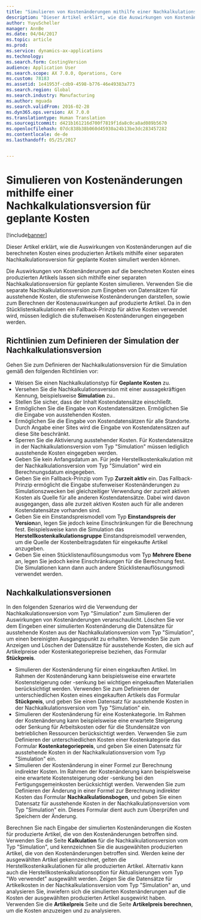 ```yaml
---
title: "Simulieren von Kostenänderungen mithilfe einer Nachkalkulationsversion für geplante Kosten"
description: "Dieser Artikel erklärt, wie die Auswirkungen von Kostenänderungen auf die berechneten Kosten eines produzierten Artikels mithilfe einer separaten Nachkalkulationsversion für geplante Kosten simuliert werden können."
author: YuyuScheller
manager: AnnBe
ms.date: 04/04/2017
ms.topic: article
ms.prod: 
ms.service: dynamics-ax-applications
ms.technology: 
ms.search.form: CostingVersion
audience: Application User
ms.search.scope: AX 7.0.0, Operations, Core
ms.custom: 78183
ms.assetid: 1e41953f-cdb9-4598-b776-46e49383a773
ms.search.region: Global
ms.search.industry: Manufacturing
ms.author: mguada
ms.search.validFrom: 2016-02-28
ms.dyn365.ops.version: AX 7.0.0
ms.translationtype: Human Translation
ms.sourcegitcommit: d421b161216d700f7819f1da8c0ca8ad089b5670
ms.openlocfilehash: 07dc838b38b060d45930a24b13be3dc283457282
ms.contentlocale: de-de
ms.lasthandoff: 05/25/2017


---
```


# <a name="simulate-cost-changes-by-using-a-costing-version-for-planned-costs"></a>Simulieren von Kostenänderungen mithilfe einer Nachkalkulationsversion für geplante Kosten

[!include[banner](../includes/banner.md)]


Dieser Artikel erklärt, wie die Auswirkungen von Kostenänderungen auf die berechneten Kosten eines produzierten Artikels mithilfe einer separaten Nachkalkulationsversion für geplante Kosten simuliert werden können.

Die Auswirkungen von Kostenänderungen auf die berechneten Kosten eines produzierten Artikels lassen sich mithilfe einer separaten Nachkalkulationsversion für geplante Kosten simulieren. Verwenden Sie die separate Nachkalkulationsversion zum Eingeben von Datensätzen für ausstehende Kosten, die stufenweise Kostenänderungen darstellen, sowie zum Berechnen der Kostenauswirkungen auf produzierte Artikel. Da in den Stücklistenkalkulationen ein Fallback-Prinzip für aktive Kosten verwendet wird, müssen lediglich die stufenweisen Kostenänderungen eingegeben werden.

## <a name="guidelines-for-defining-the-simulation-costing-version"></a>Richtlinien zum Definieren der Simulation der Nachkalkulationsversion
Gehen Sie zum Definieren der Nachkalkulationsversion für die Simulation gemäß den folgenden Richtlinien vor:

-   Weisen Sie einen Nachkalkulationstyp für **Geplante Kosten** zu.
-   Versehen Sie die Nachkalkulationsversion mit einer aussagekräftigen Kennung, beispielsweise **Simulation** zu..
-   Stellen Sie sicher, dass der Inhalt Kostendatensätze einschließt.
-   Ermöglichen Sie die Eingabe von Kostendatensätzen. Ermöglichen Sie die Eingabe von ausstehenden Kosten.
-   Ermöglichen Sie die Eingabe von Kostendatensätzen für alle Standorte. Durch Angabe einer Sites wird die Eingabe von Kostendatensätzen auf diese Site beschränkt.
-   Sperren Sie die Aktivierung ausstehender Kosten. Für Kostendatensätze in der Nachkalkulationsversion vom Typ "Simulation" müssen lediglich ausstehende Kosten eingegeben werden.
-   Geben Sie kein Anfangsdatum an. Für jede Herstellkostenkalkulation mit der Nachkalkulationsversion vom Typ "Simulation" wird ein Berechnungsdatum eingegeben.
-   Geben Sie ein Fallback-Prinzip vom Typ **Zurzeit aktiv** ein. Das Fallback-Prinzip ermöglicht die Eingabe stufenweiser Kostenänderungen zu Simulationszwecken bei gleichzeitiger Verwendung der zurzeit aktiven Kosten als Quelle für alle anderen Kostendatensätze. Dabei wird davon ausgegangen, dass alle zurzeit aktiven Kosten auch für alle anderen Kostendatensätze vorhanden sind.
-   Geben Sie ein Einstandspreismodell vom Typ **Einstandspreis der Version**an, legen Sie jedoch keine Einschränkungen für die Berechnung fest. Beispielsweise kann die Simulation das **Herstellkostenkalkulationsgruppe** Einstandspreismodell verwenden, um die Quelle der Kostenbeitragsdaten für eingekaufte Artikel anzugeben.
-   Geben Sie einen Stücklistenauflösungsmodus vom Typ **Mehrere Ebene** an, legen Sie jedoch keine Einschränkungen für die Berechnung fest. Die Simulationen kann dann auch andere Stücklistenauflösungsmodi verwendet werden.

## <a name="costing-versions"></a>Nachkalkulationsversionen
In den folgenden Szenarios wird die Verwendung der Nachkalkulationsversion vom Typ "Simulation" zum Simulieren der Auswirkungen von Kostenänderungen veranschaulicht. Löschen Sie vor dem Eingeben einer simulierten Kostenänderung die Datensätze für ausstehende Kosten aus der Nachkalkulationsversion vom Typ "Simulation", um einen bereinigten Ausgangspunkt zu erhalten. Verwenden Sie zum Anzeigen und Löschen der Datensätze für ausstehende Kosten, die sich auf Artikelpreise oder Kostenkategoriepreise beziehen, das Formular **Stückpreis**.

-   Simulieren der Kostenänderung für einen eingekauften Artikel. Im Rahmen der Kostenänderung kann beispielsweise eine erwartete Kostensteigerung oder -senkung bei wichtigen eingekauften Materialien berücksichtigt werden. Verwenden Sie zum Definieren der unterschiedlichen Kosten eines eingekauften Artikels das Formular **Stückpreis**, und geben Sie einen Datensatz für ausstehende Kosten in der Nachkalkulationsversion vom Typ "Simulation" ein.
-   Simulieren der Kostenänderung für eine Kostenkategorie. Im Rahmen der Kostenänderung kann beispielsweise eine erwartete Steigerung oder Senkung für Arbeitskosten oder für die Stundensätze von betrieblichen Ressourcen berücksichtigt werden. Verwenden Sie zum Definieren der unterschiedlichen Kosten einer Kostenkategorie das Formular **Kostenkategoriepreis**, und geben Sie einen Datensatz für ausstehende Kosten in der Nachkalkulationsversion vom Typ "Simulation" ein.
-   Simulieren der Kostenänderung in einer Formel zur Berechnung indirekter Kosten. Im Rahmen der Kostenänderung kann beispielsweise eine erwartete Kostensteigerung oder -senkung bei den Fertigungsgemeinkosten berücksichtigt werden. Verwenden Sie zum Definieren der Änderung in einer Formel zur Berechnung indirekter Kosten das Formular **Nachkalkulationsbogen**, und geben Sie einen Datensatz für ausstehende Kosten in der Nachkalkulationsversion vom Typ "Simulation" ein. Dieses Formular dient auch zum Überprüfen und Speichern der Änderung.

Berechnen Sie nach Eingabe der simulierten Kostenänderungen die Kosten für produzierte Artikel, die von den Kostenänderungen betroffen sind. Verwenden Sie die Seite **Kalkulation** für die Nachkalkulationsversion vom Typ "Simulation", und kennzeichnen Sie die ausgewählten produzierten Artikel, die von den Kostenänderungen betroffen sind. Werden keine der ausgewählten Artikel gekennzeichnet, gelten die Herstellkostenkalkulationen für alle produzierten Artikel. Alternativ kann auch die Herstellkostenkalkulationsoption für Aktualisierungen vom Typ "Wo verwendet" ausgewählt werden. Zeigen Sie die Datensätze für Artikelkosten in der Nachkalkulationsversion vom Typ "Simulation" an, und analysieren Sie, inwiefern sich die simulierten Kostenänderungen auf die Kosten der ausgewählten produzierten Artikel ausgewirkt haben. Verwenden Sie die **Artikelpreis** Seite und die Seite **Artikelpreis berechnen**, um die Kosten anzuzeigen und zu analysieren.





